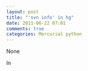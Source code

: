 ```yaml
---
layout: post
title: "'svn info' in hg"
date: 2011-06-22 07:01
comments: true
categories: Mercurial python
---
```


None


In 

